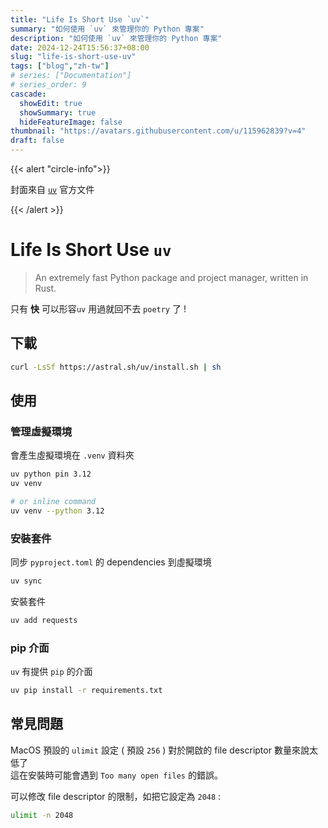 ```yaml
---
title: "Life Is Short Use `uv`"
summary: "如何使用 `uv` 來管理你的 Python 專案"
description: "如何使用 `uv` 來管理你的 Python 專案"
date: 2024-12-24T15:56:37+08:00
slug: "life-is-short-use-uv"
tags: ["blog","zh-tw"]
# series: ["Documentation"]
# series_order: 9
cascade:
  showEdit: true
  showSummary: true
  hideFeatureImage: false
thumbnail: "https://avatars.githubusercontent.com/u/115962839?v=4"
draft: false
---
```


{{< alert "circle-info">}}

封面來自 [`uv`](https://docs.astral.sh/uv/) 官方文件

{{< /alert >}}

# Life Is Short Use `uv`

> An extremely fast Python package and project manager, written in Rust.

只有 **快** 可以形容`uv` 用過就回不去 `poetry` 了 !


## 下載

```bash
curl -LsSf https://astral.sh/uv/install.sh | sh
```

## 使用

### 管理虛擬環境


會產生虛擬環境在 `.venv` 資料夾
```bash
uv python pin 3.12
uv venv

# or inline command
uv venv --python 3.12
```


### 安裝套件

同步 `pyproject.toml` 的 dependencies 到虛擬環境
```bash
uv sync
```

安裝套件
```bash
uv add requests
```

### pip 介面

`uv` 有提供 `pip` 的介面
```bash
uv pip install -r requirements.txt
```

## 常見問題



MacOS 預設的 `ulimit` 設定 ( 預設 `256` ) 對於開啟的 file descriptor 數量來說太低了 <br> 
這在安裝時可能會遇到 `Too many open files` 的錯誤。

可以修改 file descriptor 的限制，如把它設定為 `2048` :

```bash
ulimit -n 2048
```
